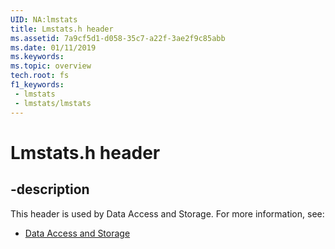 ```yaml
---
UID: NA:lmstats
title: Lmstats.h header
ms.assetid: 7a9cf5d1-d058-35c7-a22f-3ae2f9c85abb
ms.date: 01/11/2019
ms.keywords: 
ms.topic: overview
tech.root: fs
f1_keywords:
 - lmstats
 - lmstats/lmstats
---
```


# Lmstats.h header


## -description

This header is used by Data Access and Storage. For more information, see:

- [Data Access and Storage](../_fs/index.md)


